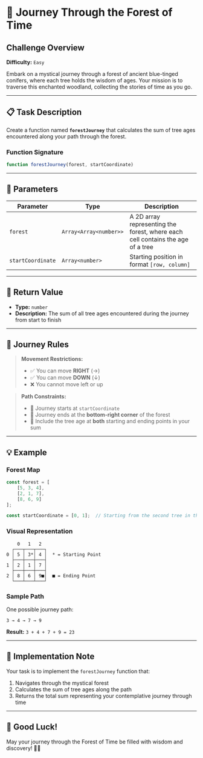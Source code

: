 # 🌲 Journey Through the Forest of Time

## Challenge Overview

**Difficulty:** `Easy`

Embark on a mystical journey through a forest of ancient blue-tinged conifers, where each tree holds the wisdom of ages. Your mission is to traverse this enchanted woodland, collecting the stories of time as you go.

---

## 📋 Task Description

Create a function named **`forestJourney`** that calculates the sum of tree ages encountered along your path through the forest.

### Function Signature

```javascript
function forestJourney(forest, startCoordinate)
```

---

## 🎯 Parameters

| Parameter | Type | Description |
|-----------|------|-------------|
| `forest` | `Array<Array<number>>` | A 2D array representing the forest, where each cell contains the age of a tree |
| `startCoordinate` | `Array<number>` | Starting position in format `[row, column]` |

---

## 🎁 Return Value

- **Type:** `number`
- **Description:** The sum of all tree ages encountered during the journey from start to finish

---

## 🧭 Journey Rules

> **Movement Restrictions:**
> - ✅ You can move **RIGHT** (→)
> - ✅ You can move **DOWN** (↓)
> - ❌ You cannot move left or up

> **Path Constraints:**
> - 🚀 Journey starts at `startCoordinate`
> - 🏁 Journey ends at the **bottom-right corner** of the forest
> - 📍 Include the tree age at **both** starting and ending points in your sum

---

## 💡 Example

### Forest Map

```javascript
const forest = [
    [5, 3, 4],
    [2, 1, 7],
    [8, 6, 9]
];

const startCoordinate = [0, 1];  // Starting from the second tree in the first row
```

### Visual Representation

```
    0   1   2
  ┌───┬───┬───┐
0 │ 5 │ 3*│ 4 │  * = Starting Point
  ├───┼───┼───┤
1 │ 2 │ 1 │ 7 │
  ├───┼───┼───┤
2 │ 8 │ 6 │ 9■│  ■ = Ending Point
  └───┴───┴───┘
```

### Sample Path

One possible journey path:

```
3 → 4 → 7 → 9
```

**Result:** `3 + 4 + 7 + 9 = 23`

---

## 🎨 Implementation Note

Your task is to implement the `forestJourney` function that:
1. Navigates through the mystical forest
2. Calculates the sum of tree ages along the path
3. Returns the total sum representing your contemplative journey through time

---

## 🌟 Good Luck!

May your journey through the Forest of Time be filled with wisdom and discovery! 🌲✨
